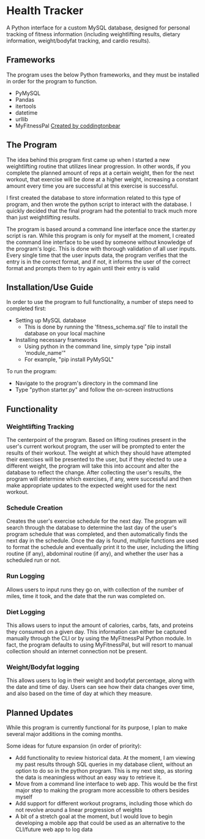 # Health Tracker

A Python interface for a custom MySQL database, designed for personal tracking of fitness information (including weightlifting results, dietary information, weight/bodyfat tracking, and cardio results). 

## Frameworks
The program uses the below Python frameworks, and they must be installed in order for the program to function.


* PyMySQL
* Pandas
* itertools
* datetime
* urllib
* MyFitnessPal [Created by coddingtonbear](https://github.com/coddingtonbear/python-myfitnesspal)

## The Program
The idea behind this program first came up when I started a new weightlifting routine that utilizes linear progression. In other words, if you complete the planned amount of reps at a certain weight, then for the next workout, that exercise will be done at a higher weight, increasing a constant amount every time you are successful at this exercise is successful. 

I first created the database to store information related to this type of program, and then wrote the python script to interact with the database. I quickly decided that the final program had the potential to track much more than just weightlifting results.

The program is based around a command line interface once the starter.py script is ran. While this program is only for myself at the moment, I created the command line interface to be used by someone without knowledge of the program's logic. This is done with thorough validation of all user inputs. Every single time that the user inputs data, the program verifies that the entry is in the correct format, and if not, it informs the user of the correct format and prompts them to try again until their entry is valid

## Installation/Use Guide

In order to use the program to full functionality, a number of steps need to completed first:
* Setting up MySQL database
    * This is done by running the 'fitness_schema.sql' file to install the database on your local machine
* Installing necessary frameworks
    * Using python in the command line, simply type "pip install 'module_name'"
    * For example, "pip install PyMySQL"

To run the program:
* Navigate to the program's directory in the command line
* Type "python starter.py" and follow the on-screen instructions



## Functionality
### Weightlifting Tracking
The centerpoint of the program. Based on lifting routines present in the user's current workout program, the user will be prompted to enter the results of their workout. The weight at which they should have attempted their exercises will be presented to the user, but if they elected to use a different weight, the program will take this into account and alter the database to reflect the change. After collecting the user's results, the program will determine which exercises, if any, were successful and then make appropriate updates to the expected weight used for the next workout. 

### Schedule Creation
Creates the user's exercise schedule for the next day. The program will search through the database to determine the last day of the user's program schedule that was completed, and then automatically finds the next day in the schedule. Once the day is found, multiple functions are used to format the schedule and eventually print it to the user, including the lifting routine (if any), abdominal routine (if any), and whether the user has a scheduled run or not.

### Run Logging
Allows users to input runs they go on, with collection of the number of miles, time it took, and the date that the run was completed on. 

### Diet Logging
This allows users to input the amount of calories, carbs, fats, and proteins they consumed on a given day. This information can either be captured manually through the CLI or by using the MyFitnessPal Python module. In fact, the program defaults to using MyFitnessPal, but will resort to manual collection should an internet connection not be present. 

### Weight/Bodyfat logging
This allows users to log in their weight and bodyfat percentage, along with the date and time of day. Users can see how their data changes over time, and also based on the time of day at which they measure. 


## Planned Updates
While this program is currently functional for its purpose, I plan to make several major additions in the coming months. 

Some ideas for future expansion (in order of priority):

* Add functionality to review historical data. At the moment, I am viewing my past results through SQL queries in my database client, without an option to do so in the python program. This is my next step, as storing the data is meaningless without an easy way to retrieve it. 
* Move from a command line interface to web app. This would be the first major step to making the program more accessible to others besides myself
* Add support for different workout programs, including those which do not revolve around a linear progression of weights
* A bit of a stretch goal at the moment, but I would love to begin developing a mobile app that could be used as an alternative to the CLI/future web app to log data
